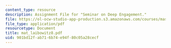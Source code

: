 ```yaml
---
content_type: resource
description: Assignment File for "Seminar on Deep Engagement."
file: https://ol-ocw-studio-app-production.s3.amazonaws.com/courses/mas-961-seminar-on-deep-engagement-fall-2004/901bd12fab716b74e94f80c05a28cecf_mat_laibowitz8.pdf
file_type: application/pdf
resourcetype: Document
title: mat_laibowitz8.pdf
uid: 901bd12f-ab71-6b74-e94f-80c05a28cecf
---
```

